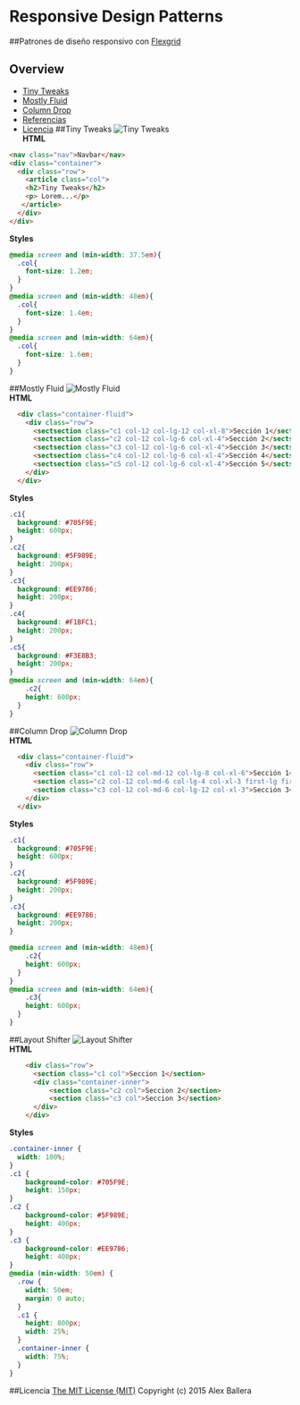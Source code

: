 # Responsive Design Patterns
##Patrones de diseño responsivo con [Flexgrid](https://github.com/alexballera/flexgrid)
## Overview
* [Tiny Tweaks](#tiny-tweaks)
* [Mostly Fluid](#mostly-fluid)
* [Column Drop](#column-drop)
* [Referencias](#referencias)
* [Licencia](#licencia)
##Tiny Tweaks
![Tiny Tweaks](images/tiny-tweaks.png "Tiny Tweaks")  
**HTML**  
```html
<nav class="nav">Navbar</nav>
<div class="container">
  <div class="row">
    <article class="col">
    <h2>Tiny Tweaks</h2>
    <p> Lorem...</p>
   </article>
  </div>
</div>
```
**Styles**  
```css
@media screen and (min-width: 37.5em){
  .col{
    font-size: 1.2em;
  }
}
@media screen and (min-width: 48em){
  .col{
    font-size: 1.4em;
  }
}
@media screen and (min-width: 64em){
  .col{
    font-size: 1.6em;
  }
}
```
##Mostly Fluid
![Mostly Fluid](images/mostly-fluid.png "Mostly Fluid")  
**HTML**  
```html
  <div class="container-fluid">
    <div class="row">
      <sectsection class="c1 col-12 col-lg-12 col-xl-8">Sección 1</sectsection>
      <sectsection class="c2 col-12 col-lg-6 col-xl-4">Sección 2</sectsection>
      <sectsection class="c3 col-12 col-lg-6 col-xl-4">Sección 3</sectsection>
      <sectsection class="c4 col-12 col-lg-6 col-xl-4">Sección 4</sectsection>
      <sectsection class="c5 col-12 col-lg-6 col-xl-4">Sección 5</sectsection>
    </div>
  </div>
```
**Styles**  
```css
.c1{
  background: #705F9E;
  height: 600px;
}
.c2{
  background: #5F989E;
  height: 200px;
}
.c3{
  background: #EE9786;
  height: 200px;
}
.c4{
  background: #F1BFC1;
  height: 200px;
}
.c5{
  background: #F3E8B3;
  height: 200px;
}
@media screen and (min-width: 64em){
    .c2{
    height: 600px;
  }
}
```
##Column Drop
![Column Drop](images/column-drop.png "Column Drop")  
**HTML**  
```html
  <div class="container-fluid">
    <div class="row">
      <section class="c1 col-12 col-md-12 col-lg-8 col-xl-6">Sección 1</section>
      <section class="c2 col-12 col-md-6 col-lg-4 col-xl-3 first-lg first-xl">Sección 2</section>
      <section class="c3 col-12 col-md-6 col-lg-12 col-xl-3">Sección 3</section>
    </div>
  </div>
```
**Styles**  
```css
.c1{
  background: #705F9E;
  height: 600px;
}
.c2{
  background: #5F989E;
  height: 200px;
}
.c3{
  background: #EE9786;
  height: 200px;
}

@media screen and (min-width: 48em){
    .c2{
    height: 600px;
  }
}
@media screen and (min-width: 64em){
    .c3{
    height: 600px;
  }
}
```
##Layout Shifter
![Layout Shifter](images/layout-shifer.png "Layout Shifter")  
**HTML**  
```html
    <div class="row">
      <section class="c1 col">Seccion 1</section>
      <div class="container-inner">
          <section class="c2 col">Seccion 2</section>
          <section class="c3 col">Seccion 3</section>
      </div>
    </div>
```
**Styles**
```css
.container-inner {
  width: 100%;
}
.c1 {
    background-color: #705F9E;
    height: 150px;
}
.c2 {
    background-color: #5F989E;
    height: 400px;
}
.c3 {
    background-color: #EE9786;
    height: 400px;
}
@media (min-width: 50em) {
  .row {
    width: 50em;
    margin: 0 auto;
  }
  .c1 {
    height: 800px;
    width: 25%;
  }
  .container-inner {
    width: 75%;
  }
}
```

##Licencia
[The MIT License (MIT)](https://github.com/alexballera/responsive-design-patterns/blob/master/LICENSE) Copyright (c) 2015 Alex Ballera
